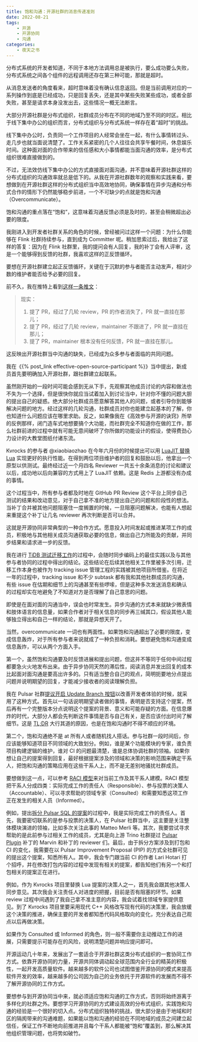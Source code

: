 ```yaml
---
title: 饱和沟通：开源社群的消息传递准则
date: 2022-08-21
tags:
    - 开源
    - 开源协同
    - 沟通
categories:
    - 夜天之书
---
```


分布式系统的开发者知道，不同于本地方法调用总是被执行，要么成功要么失败，分布式系统之间各个组件的远程调用还存在第三种可能，那就是超时。

从消息发送者的角度看来，超时意味着没有确认信息返回。但是当前调用对应的一系列操作到底是已经成功，只是回复丢失，还是其中某些失败某些成功，或者全部失败，甚至是请求本身没发出去，这些情况一概无法断言。

大部分开源社群是分布式组织，社群成员分布在不同的地域乃至不同的时区。相比于线下集中办公的组织而言，分布式组织与分布式系统一样存在着“超时”的挑战。

线下集中办公时，负责同一个工作项目的人经常会坐在一起，有什么事情转过头、走几步也就当面说清楚了。工作关系紧密的几个人往往会共享午餐时间，休息娱乐时间。这种面对面的合作带来的信任感和大小事情都能当面沟通的效率，是分布式组织很难直接做到的。

不过，无法效仿线下集中办公的方式直接面对面沟通，并不意味着开源社群这样的分布式组织的沟通效率就总是低下的。从我在开源社群数年的观察和实践来看，要想做到在开源社群这样的分布式组织当中高效地协同，确保事情在异步沟通和分布式合作的情形下仍然能够稳步前进，一个不可缺少的点就是饱和沟通（Overcommunicate）。

<!-- more -->

饱和沟通的重点落在“饱和”，这意味着沟通反馈必须是及时的，甚至会稍微超出必要的限度。

我刚进入到开发者社群关系的角色的时候，曾经被问过这样一个问题：为什么你能够在 Flink 社群持续参与，直到成为 Committer 呢。稍加思索过后，我给出了这样的答复：因为在 Flink 社群里，我的提问会有人回复，我的补丁会有人评审，这是一个能够得到反馈的社群，我喜欢这样的正反馈循环。

要想在开源社群建立起正反馈循环，关键在于沉默的参与者能否主动发声，相对少数的维护者能否给予必要的回复。

前不久，我在推特上看到[这样一条推文](https://twitter.com/Kontinuation/status/1560095182137094144)：

> 现实：
> 1. 提了 PR，经过了几轮 review，PR 的作者消失了，PR 就一直挂在那儿；
> 2. 提了 PR，经过了几轮 review，maintainer 不跟进了，PR 就一直挂在那儿；
> 3. 提了 PR，maintainer 根本没有任何反馈，PR 就一直挂在那儿。

这反映出开源社群当中沟通的缺失，已经成为众多参与者面临的共同问题。

我在《{% post_link effective-open-source-participant %}》当中提出，新成员首先要明确加入开源社群，跟社群建立起联系。

虽然刚开始的一段时间可能会感到无从下手，先观察其他成员讨论的内容和做法也不失为一个选择，但是很快你就应当试着加入到讨论当中，针对你不懂的问题大胆的提出自己的疑惑。绝大部分社群成员愿意解答其他人的问题，或者引导你到能够解决问题的地方。经过这样的几轮沟通，社群成员对你也能建立起基本的了解，你也知道什么问题应该在哪里求助。反之，如果像我在《高效参与开源的诀窍》所举的反例那样，闭门造车式地想要搞个大功能，而社群完全不知道你在做的工作，那么社群前进的过程中就有可能无意间破坏了你所做的功能设计的假设，使得费劲心力设计的大教堂图纸付诸东流。

Kvrocks 的参与者 @xiaobiaozhao 在今年六月份的时候提出可以用 [LuaJIT 替换 Lua](https://github.com/apache/incubator-kvrocks/pull/697) 实现更好的执行性能。在得到两位项目维护者的回复和鼓励以后，他拿出一个原型以供测试。最终经过近一个月四名 Reviewer 一共五十余条消息的讨论和建议以后，成功地以后向兼容的方式用上了 LuaJIT 依赖。这是 Redis 上游都没有办成的事情。

这个过程当中，所有参与者都及时地在 GitHub PR Review 这个平台上同步自己测试的结果和改动意见，对于自己拿不准的地方提出自己的问题和阶段性的想法。当补丁合并被其他问题阻塞住一度搁置的时候，一旦阻塞问题解决，也能有人想起来重提这个补丁让几名 reviewer 再次判断是否可以合并。

这就是开源协同非常典型的一种合作方式。愿意投入时间发起或推进某项工作的成员，积极地与其他相关成员沟通获取必要的信息，做出自己力所能及的贡献，并同步结果和请求进一步的反馈。

我在进行 [TiDB 测试迁移工作](https://github.com/pingcap/tidb/issues/26022)的过程中，会随时同步编码上的最佳实践以及与其他参与者协同的过程中得出的结论。这些结论在后续其他相关工作里被多次引用，迁移工作本身也被作为 tracking issue 管理工程的实践被其他项目所借鉴。在将近一年的过程中，tracking issue 和不少 subtask 都有我和其他社群成员的沟通，有些 issue 在估期和细节上的沟通甚至有些啰嗦，但是这种多次发送消息和确认的过程却实在地避免了不知道对方是否理解了自己意思的问题。

即使是在面对面的沟通当中，误会也时常发生。异步沟通的方式本来就缺少微表情和肢体语言的信息量，如果合作者对于相关信息的同步再三缄其口，假设其他人能够独立得出和自己一样的结论，那就是异想天开了。

当然，overcommunicate 一词也有两面性。如果饱和沟通超出了必要的限度，变成信息轰炸，对于所有参与者来说就成了一种负担和消耗。要想避免饱和沟通变成信息轰炸，可以从两个方面入手。

第一个，虽然饱和沟通要及时反馈进展和提出问题，但这并不等同于任何中间过程都要急火火地发布出来。由于异步协同天然的滞后性，阅读消息并发出回复的成本比起面对面沟通是要高出许多的。只有适当整合自己的观点，简明扼要地分点提出问题并说明期望的回复，才能减少接收者的阅读理解负担。

我在 Pulsar 社群[提议开启 Update Branch 按钮](https://lists.apache.org/thread/wjs4zzyz1dmchw75bsv6y4c6l5y7ftm0)以改善开发者体验的时候，就采用了这种方式。首先以一句话说明期望读者做的事情，表明是否支持这个提案，然后再有一个完整版本分点说明这个提案的背景、意义和可能存疑的方面。在信息爆炸的时代，大部分人都会先判断这件事情是否与自己有关，是否应该付出时间了解细节。这是 [TL;DR](https://en.wikipedia.org/wiki/TL;DR) 大行其道的原因，也是在饱和沟通时不得不顺应的环境。

第二个，饱和沟通绝不是 at 所有人或者随机找人搭话。参与社群一段时间后，你应该能够知道项目不同领域的大致划分。例如，谁是某个功能模块的专家，谁负责项目构建逻辑的维护，谁对 CI 的问题最清楚，谁是总体协调社群的领袖。如果你想让自己的提案得到回复，最好根据提案涉及的领域和决策的影响范围来确定干系人，把饱和沟通的策略应用在这些干系人上，而不是无差别地骚扰社群成员。

要想做到这一点，可以参考 [RACI 模型](https://en.wikipedia.org/wiki/Responsibility_assignment_matrix)来对当前工作及其干系人建模。RACI 模型把干系人分成四类：实际完成工作的责任人（Responsible）、参与投票的决策人（Accountable）、可以寻求帮助的领域专家（Consulted）和需要知悉这项工作正在发生的相关人员（Informed）。

例如，提出[拆分 Pulsar SQL 的提案](https://github.com/apache/pulsar/issues/17137)的过程中，我是实际完成工作的责任人。首先，我要密切联系的是参与投票的决策人，在 Pulsar 社群当中，这主要是关注整体模块演进的领袖，比如多次关注此事的 Matteo Merli 等。其次，我要尝试寻求帮助的是此前参与过相关工作的成员，尤其是向上游 Trino 社群提过 [Pulsar Plugin](https://github.com/trinodb/trino/pull/8020) 补丁的 Marvin 和补丁的 reviewer 们。最后，由于拆分方案涉及到打包和 CI 的变化，我需要在以 Pulsar Improvement Proposal (PIP) 的方式全社群可见的提出这个提案，知悉所有人。其中，我会专门跟当前 CI 的作者 Lari Hotari 打个招呼，并在修改打包内容的过程中发现有相关的提案，都告知他们有另一个和打包相关的提案正在进行。

例如，作为 Kvrocks 项目里替换 Lua 提案的决策人之一，首先我会跟其他决策人同步意见。其次我会关注责任人对进度的把握，目前是否有阻塞的环节。如果 review 过程中间遇到了我自己拿不准主意的内容，我会试着找领域专家提供意见。到了 Kvrocks 项目里要采用现代 C++ 风格改写现有代码的决策里，我会放缓这个决策的推进，确保主要的开发者都知悉代码风格取向的变化，充分表达自己观点以后再做决策。

如果作为 Consulted 或 Informed 的角色，则一般不需要你主动推动工作的进展，只需要提示可能存在的风险，说明清楚问题并响应提问即可。

开源运动几十年来，发展出了一套适合于开源社群这类分布式组织的一套协同工作方式。依靠开源协同的力量，开源共同体调动起全球范围内全行业的精英的积极性，一起开发高质量软件。越来越多的软件公司也试图借鉴开源协同的模式来提高软件开发的效率，越来越多的公司因为自己的业务依托于开源软件的发展而不得不了解开源协同的工作方式。

要想参与到开源协同当中来，就必须适应饱和沟通的工作方式，否则将始终游离于多样化的社群之外。要想学习开源协同的方式建设高效的分布式组织，实践饱和沟通的经验是一个很好的切入点。分布式组织独特的挑战，很大部分是由于地域和时区的隔阂带来的沟通难题，如果能以饱和沟通的经验在不同地域的成员之间建立起信任，保证工作不断地向前推进并且每个干系人都能被“饱和”覆盖到，那么解决其他组织管理问题，也将势如破竹。
